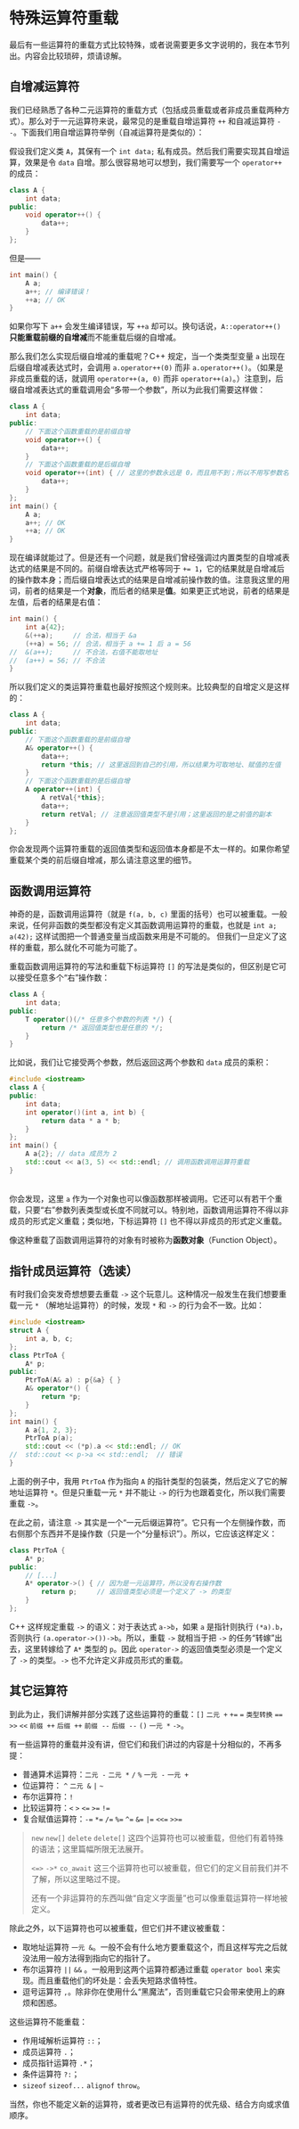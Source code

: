# 特殊运算符重载

最后有一些运算符的重载方式比较特殊，或者说需要更多文字说明的，我在本节列出。内容会比较琐碎，烦请谅解。

## 自增减运算符

我们已经熟悉了各种二元运算符的重载方式（包括成员重载或者非成员重载两种方式）。那么对于一元运算符来说，最常见的是重载自增运算符 `++` 和自减运算符 `--`。下面我们用自增运算符举例（自减运算符是类似的）：

假设我们定义类 `A`，其保有一个 `int data;` 私有成员。然后我们需要实现其自增运算，效果是令 `data` 自增。那么很容易地可以想到，我们需要写一个 `operator++` 的成员：
```cpp
class A {
    int data;
public:
    void operator++() {
        data++;
    }
};
```
但是——
```cpp
int main() {
    A a;
    a++; // 编译错误！
    ++a; // OK
}
```
如果你写下 `a++` 会发生编译错误，写 `++a` 却可以。换句话说，`A::operator++()` **只能重载前缀的自增减**而不能重载后缀的自增减。

那么我们怎么实现后缀自增减的重载呢？C++ 规定，当一个类类型变量 `a` 出现在后缀自增减表达式时，会调用 `a.operator++(0)` 而非 `a.operator++()`。（如果是非成员重载的话，就调用 `operator++(a, 0)` 而非 `operator++(a)`。）注意到，后缀自增减表达式的重载调用会“多带一个参数”，所以为此我们需要这样做：
```CPP
class A {
    int data;
public:
    // 下面这个函数重载的是前缀自增
    void operator++() {
        data++;
    }
    // 下面这个函数重载的是后缀自增
    void operator++(int) { // 这里的参数永远是 0，而且用不到；所以不用写参数名
        data++;
    }
};
int main() {
    A a;
    a++; // OK
    ++a; // OK
}
```
现在编译就能过了。但是还有一个问题，就是我们曾经强调过内置类型的自增减表达式的结果是不同的。前缀自增表达式严格等同于 `+= 1`，它的结果就是自增减后的操作数本身；而后缀自增表达式的结果是自增减前操作数的值。注意我这里的用词，前者的结果是一个**对象**，而后者的结果是**值**。如果更正式地说，前者的结果是左值，后者的结果是右值：
```CPP
int main() {
    int a{42};
    &(++a);     // 合法，相当于 &a
    (++a) = 56; // 合法，相当于 a += 1 后 a = 56
//  &(a++);     // 不合法，右值不能取地址
//  (a++) = 56; // 不合法
}
```
所以我们定义的类运算符重载也最好按照这个规则来。比较典型的自增定义是这样的：
```cpp
class A {
    int data;
public:
    // 下面这个函数重载的是前缀自增
    A& operator++() {
        data++;
        return *this; // 这里返回到自己的引用，所以结果为可取地址、赋值的左值
    }
    // 下面这个函数重载的是后缀自增
    A operator++(int) {
        A retVal{*this};
        data++;
        return retVal; // 注意返回值类型不是引用；这里返回的是之前值的副本
    }
};
```
你会发现两个运算符重载的返回值类型和返回值本身都是不太一样的。如果你希望重载某个类的前后缀自增减，那么请注意这里的细节。

## 函数调用运算符

神奇的是，函数调用运算符（就是 `f(a, b, c)` 里面的括号）也可以被重载。一般来说，任何非函数的类型都没有定义其函数调用运算符的重载，也就是 `int a; a(42);` 这样试图把一个普通变量当成函数来用是不可能的。 但我们一旦定义了这样的重载，那么就化不可能为可能了。

重载函数调用运算符的写法和重载下标运算符 `[]` 的写法是类似的，但区别是它可以接受任意多个“右”操作数：
```cpp
class A {
    int data;
public:
    T operator()(/* 任意多个参数的列表 */) {
        return /* 返回值类型也是任意的 */;
    }
}
```

比如说，我们让它接受两个参数，然后返回这两个参数和 `data` 成员的乘积：
```CPP
#include <iostream>
class A {
public:
    int data;
    int operator()(int a, int b) {
        return data * a * b;
    }
};
int main() {
    A a{2}; // data 成员为 2
    std::cout << a(3, 5) << std::endl; // 调用函数调用运算符重载
}
```

<h6 id="idx_函数对象"></h6>

你会发现，这里 `a` 作为一个对象也可以像函数那样被调用。它还可以有若干个重载，只要“右”参数列表类型或长度不同就可以。特别地，函数调用运算符不得以非成员的形式定义重载；类似地，下标运算符 `[]` 也不得以非成员的形式定义重载。

像这种重载了函数调用运算符的对象有时被称为**函数对象**（Function Object）。

## 指针成员运算符（选读）

有时我们会突发奇想想要去重载 `->` 这个玩意儿。这种情况一般发生在我们想要重载一元 `*` （解地址运算符）的时候，发现 `*` 和 `->` 的行为会不一致。比如：
```CPP
#include <iostream>
struct A {
    int a, b, c;
};
class PtrToA {
    A* p;
public:
    PtrToA(A& a) : p{&a} { }
    A& operator*() {
        return *p;
    }
};
int main() {
    A a{1, 2, 3};
    PtrToA p(a);
    std::cout << (*p).a << std::endl; // OK
//  std::cout << p->a << std::endl;  // 错误
}
```
上面的例子中，我用 `PtrToA` 作为指向 `A` 的指针类型的包装类，然后定义了它的解地址运算符 `*`。但是只重载一元 `*` 并不能让 `->` 的行为也跟着变化，所以我们需要重载 `->`。

在此之前，请注意 `->` 其实是一个“一元后缀运算符”。它只有一个左侧操作数，而右侧那个东西并不是操作数（只是一个“分量标识”）。所以，它应该这样定义：
```cpp
class PtrToA {
    A* p;
public:
    // [...]
    A* operator->() { // 因为是一元运算符，所以没有右操作数
        return p;     // 返回值类型必须是一个定义了 -> 的类型
    }
};
```
C++ 这样规定重载 `->` 的语义：对于表达式 `a->b`，如果 `a` 是指针则执行 `(*a).b`，否则执行 `(a.operator->())->b`。所以，重载 `->` 就相当于把 `->` 的任务“转嫁”出去，这里转嫁给了 `A*` 类型的 `p`。因此 `operator->` 的返回值类型必须是一个定义了 `->` 的类型。`->` 也不允许定义非成员形式的重载。

## 其它运算符

到此为止，我们讲解并部分实践了这些运算符的重载：`[]` `二元 +` `+=` `=` `类型转换` `==` `>>` `<<` `前缀 ++` `后缀 ++` `前缀 --` `后缀 --` `()` `一元 *` `->`。

有一些运算符的重载并没有讲，但它们和我们讲过的内容是十分相似的，不再多提：
- 普通算术运算符：`二元 -` `二元 *` `/` `%` `一元 -` `一元 +`
- 位运算符： `^` `二元 &` `|` `~`
- 布尔运算符：`!` 
- 比较运算符：`<` `>` `<=` `>=` `!=`
- 复合赋值运算符：`-=` `*=` `/=` `%=` `^=` `&=` `|=` `<<=` `>>=`

> `new` `new[]` `delete` `delete[]` 这四个运算符也可以被重载，但他们有着特殊的语法；这里篇幅所限无法展开。
> 
> `<=>` `->*` `co_await` 这三个运算符也可以被重载，但它们的定义目前我们并不了解，所以这里略过不提。
> 
> 还有一个非运算符的东西叫做“自定义字面量”也可以像重载运算符一样地被定义。

除此之外，以下运算符也可以被重载，但它们并不建议被重载：
- 取地址运算符 `一元 &`。一般不会有什么地方要重载这个，而且这样写完之后就没法用一般方法得到指向它的指针了。
- 布尔运算符 `||` `&&` 。一般用到这两个运算符都通过重载 `operator bool` 来实现。而且重载他们的坏处是：会丢失短路求值特性。
- 逗号运算符 `,`。除非你在使用什么“黑魔法”，否则重载它只会带来使用上的麻烦和困惑。

这些运算符不能重载：
- 作用域解析运算符 `::`；
- 成员运算符 `.`；
- 成员指针运算符 `.*`；
- 条件运算符 `?:`；
- `sizeof` `sizeof...` `alignof` `throw`。

当然，你也不能定义新的运算符，或者更改已有运算符的优先级、结合方向或求值顺序。
